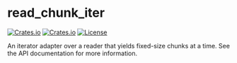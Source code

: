 # read_chunk_iter

[![Crates.io](https://img.shields.io/crates/v/read_chunk_iter)](https://crates.io/crates/read_chunk_iter)
[![Crates.io](https://img.shields.io/crates/d/read_chunk_iter)](https://crates.io/crates/read_chunk_iter)
[![License](https://img.shields.io/badge/license-MIT-blue)](https://github.com/rlee287/range_union_find/blob/main/LICENSE-MIT)

An iterator adapter over a reader that yields fixed-size chunks at a time. See the API documentation for more information.
